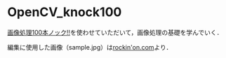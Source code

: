 # OpenCV_knock100
[画像処理100本ノック!!](https://github.com/yoyoyo-yo/Gasyori100knock)を使わせていただいて，画像処理の基礎を学んでいく．

編集に使用した画像（sample.jpg）は[rockin'on.com](https://rockinon.com/live/detail/182078)より．
